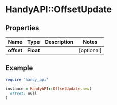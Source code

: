 # HandyAPI::OffsetUpdate

## Properties

| Name | Type | Description | Notes |
| ---- | ---- | ----------- | ----- |
| **offset** | **Float** |  | [optional] |

## Example

```ruby
require 'handy_api'

instance = HandyAPI::OffsetUpdate.new(
  offset: null
)
```


